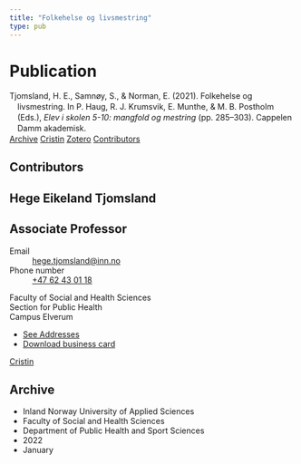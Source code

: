 ```yaml
---
title: "Folkehelse og livsmestring"
type: pub
---
```

<h1>Publication</h1>
<article id="csl-bib-container-IITJ4CYY" class="csl-bib-container">
  <div class="csl-bib-body" style="line-height: 1.35; padding-left: 1em; text-indent:-1em;">
  <div class="csl-entry">Tjomsland, H. E., Samn&#xF8;y, S., &amp; Norman, E. (2021). Folkehelse og livsmestring. In P. Haug, R. J. Krumsvik, E. Munthe, &amp; M. B. Postholm (Eds.), <i>Elev i skolen 5-10: mangfold og mestring</i> (pp. 285&#x2013;303). Cappelen Damm akademisk.</div>
</div>
  <div class="csl-bib-buttons">
    <a href="#taxonomy-article-IITJ4CYY" class="csl-bib-button">Archive</a>
    <a href="https://app.cristin.no/results/show.jsf?id=1995665" alt="Cristin URL" class="csl-bib-button">Cristin</a>
    <a href="http://zotero.org/groups/5022929/items/IITJ4CYY" alt="Zotero URL" class="csl-bib-button">Zotero</a>
    <a href="#contributors-article-IITJ4CYY" class="csl-bib-button">Contributors</a>
  </div>
  <div id="csl-bib-meta-container-IITJ4CYY"></div>
</article>
<div id="csl-bib-meta-IITJ4CYY" class="csl-bib-meta">
  <article id="contributors-article-IITJ4CYY" class="contributors-article">
    <h1>Contributors</h1>
    <div class="personas">
<div class="vrtx-hinn-person-card">
<div class="info">
<hgroup><h1>Hege Eikeland Tjomsland</h1>
<h2>Associate Professor</h2>
</hgroup><dl>
<dt>Email</dt>
<dd>
<a href="mailto:hege.tjomsland@inn.no">hege.tjomsland@inn.no</a>
</dd>
<dt>Phone number</dt>
<dd><a href="tel:+4762430118">
+47 62 43 01 18
</a></dd>
</dl>
<p>
Faculty of Social and Health Sciences<br>
Section for Public Health<br>
Campus Elverum
</p>
<ul class="vrtx-hinn-links">
<li><a href="https://www.inn.no/english/find-an-employee/hege-tjomsland.html#vrtx-hinn-addresses">See Addresses</a></li>
<li><a href="https://www.inn.no/english/find-an-employee/hege-tjomsland.html?vrtx=vcf">Download business card</a></li>
</ul>
</div>
</div>
<a href="https://app.cristin.no/persons/show.jsf?id=47214" alt="Cristin URL" class="personas-cristin">Cristin</a>
</div>
  </article>
  <article id="taxonomy-article-IITJ4CYY" class="taxonomy-article">
    <h1>Archive</h1>
    <ul>
      <li>Inland Norway University of Applied Sciences</li>
      <li>Faculty of Social and Health Sciences</li>
      <li>Department of Public Health and Sport Sciences</li>
      <li>2022</li>
      <li>January</li>
    </ul>
  </article>
</div>
